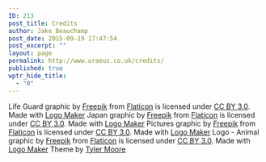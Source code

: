 ```yaml
---
ID: 213
post_title: Credits
author: Jake Beauchamp
post_date: 2015-09-19 17:47:54
post_excerpt: ""
layout: page
permalink: http://www.uraeus.co.uk/credits/
published: true
wptr_hide_title:
  - "0"
---
```

Life Guard graphic by [Freepik][1] from [Flaticon][2] is licensed under [CC BY 3.0][3]. Made with [Logo Maker][4] Japan graphic by [Freepik][1] from [Flaticon][2] is licensed under [CC BY 3.0][3]. Made with [Logo Maker][4] Pictures graphic by [Freepik][1] from [Flaticon][2] is licensed under [CC BY 3.0][3]. Made with [Logo Maker][4] Logo - Animal graphic by [Freepik][1] from [Flaticon][2] is licensed under [CC BY 3.0][3]. Made with [Logo Maker][4] Theme by <a href="http://www.tyler.com" target="_blank">Tyler Moore</a>

 [1]: http://www.freepik.com/
 [2]: http://www.flaticon.com/
 [3]: http://creativecommons.org/licenses/by/3.0/ "Creative Commons BY 3.0"
 [4]: http://logomakr.com "Logo Maker"